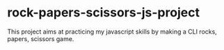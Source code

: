 # rock-papers-scissors-js-project
This project aims at practicing my javascript skills by making a CLI rocks, papers, scissors game.
